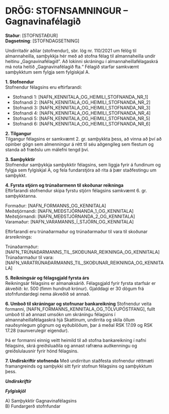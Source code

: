 # DRÖG: STOFNSAMNINGUR – Gagnavinafélagið

**Staður**: [STOFNSTAÐUR]  
**Dagsetning**: [STOFNDAGSETNING] 


Undirritaðir aðilar (stofnendur), sbr. lög nr. 110/2021 um félög til almannaheilla, samþykkja hér með að stofna félag til almannaheilla undir heitinu „Gagnavinafélagið“. Að lokinni skráningu í almannaheillafélagaskrá má nota heitið „Gagnavinafélagið fta.“ Félagið starfar samkvæmt samþykktum sem fylgja sem fylgiskjal A.

**1. Stofnendur**  
Stofnendur félagsins eru eftirfarandi:  
- Stofnandi 1: [NAFN_KENNITALA_OG_HEIMILI_STOFNANDA_NR_1]  
- Stofnandi 2: [NAFN_KENNITALA_OG_HEIMILI_STOFNANDA_NR_2]  
- Stofnandi 3: [NAFN_KENNITALA_OG_HEIMILI_STOFNANDA_NR_3]  
- Stofnandi 4: [NAFN_KENNITALA_OG_HEIMILI_STOFNANDA_NR_4]  
- Stofnandi 5: [NAFN_KENNITALA_OG_HEIMILI_STOFNANDA_NR_5]  
- Stofnandi 6: [NAFN_KENNITALA_OG_HEIMILI_STOFNANDA_NR_6]  


**2. Tilgangur**  
Tilgangur félagsins er samkvæmt 2. gr. samþykkta þess, að vinna að því að opinber gögn sem almenningur á rétt til séu aðgengileg sem flestum og standa að fræðslu um málefni tengd því.

**3. Samþykktir**  
Stofnendur samþykkja samþykktir félagsins, sem liggja fyrir á fundinum og fylgja sem fylgiskjal A, og fela fundarstjóra að rita á þær staðfestingu um samþykkt.

**4. Fyrsta stjórn og trúnaðarmenn til skoðunar reikninga**  
Eftirfarandi stofnendur skipa fyrstu stjórn félagsins samkvæmt 6. gr. samþykktanna.

Formaður: [NAFN_FORMANNS_OG_KENNITALA]  
Meðstjórnandi: [NAFN_MEÐSTJÓRNANDA_1_OG_KENNITALA]  
Meðstjórnandi: [NAFN_MEÐSTJÓRNANDA_2_OG_KENNITALA]  
Varamaður: [NAFN_VARAMANNS_Í_STJÓRN_OG_KENNITALA]  

Eftirfarandi eru trúnaðarmaður og trúnaðarmaður til vara til skoðunar ársreiknings:  

Trúnaðarmaður: [NAFN_TRÚNAÐARMANNS_TIL_SKOÐUNAR_REIKNINGA_OG_KENNITALA]  
Trúnaðarmaður til vara: [NAFN_VARATRÚNAÐARMANNS_TIL_SKOÐUNAR_REIKNINGA_OG_KENNITALA]

**5. Reikningsár og félagsgjald fyrsta árs**  
Reikningsár félagsins er almanaksárið. Félagsgjald fyrir fyrsta starfsár er ákveðið: kr. 500 (fimm hundruð krónur). Gjalddagi er 30 dögum frá stofnfundardegi nema ákveðið sé annað.

**6. Umboð til skráningar og stofnunar bankareikning**
Stofnendur veita formanni, [NAFN_FORMANNS_KENNITALA_OG_TÖLVUPÓSTFANG], fullt umboð til að annast umsókn um skráningu félagsins í almannaheillafélagaskrá hjá Skattinum, undirrita og skila öllum nauðsynlegum gögnum og eyðublöðum, þar á meðal RSK 17.09 og RSK 17.28 (raunverulegir eigendur).  

Þá er formanni einnig veitt heimild til að stofna bankareikning í nafni félagsins, skrá greiðsluaðila og annast rafræna auðkenningu og greiðslulausnir fyrir hönd félagsins.

**7. Undirskriftir stofnenda**
Með undirritun staðfesta stofnendur réttmæti framangreinds og samþykki sitt fyrir stofnun félagsins og samþykktum þess.

***Undirskriftir***
  
  
  
  
  


***Fylgiskjöl***

A) Samþykktir Gagnavinafélagsins  
B) Fundargerð stofnfundar
